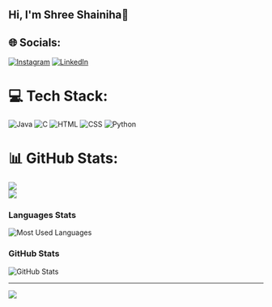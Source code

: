 ## Hi, I'm Shree Shainiha👋

## 🌐 Socials:
[![Instagram](https://img.shields.io/badge/Instagram-%23E4405F.svg?logo=Instagram&logoColor=white)](https://instagram.com/shree.shainiha_js07) 
[![LinkedIn](https://img.shields.io/badge/LinkedIn-%230077B5.svg?logo=LinkedIn&logoColor=white)](https://www.linkedin.com/in/shreeshainihajs)



# 💻 Tech Stack:
![Java](https://img.shields.io/badge/java-%23ED8B00.svg?style=for-the-badge&logo=openjdk&logoColor=white)
![C](https://img.shields.io/badge/c-%2300599C.svg?style=for-the-badge&logo=c&logoColor=white)
![HTML](https://img.shields.io/badge/html-%23E34F26.svg?style=for-the-badge&logo=html5&logoColor=white)
![CSS](https://img.shields.io/badge/css-%231572B6.svg?style=for-the-badge&logo=css3&logoColor=white)
![Python](https://img.shields.io/badge/python-%233776AB.svg?style=for-the-badge&logo=python&logoColor=white)



# 📊 GitHub Stats:
![](https://github-readme-stats.vercel.app/api?username=shreeshainiha-js&theme=dark&hide_border=false&include_all_commits=false&count_private=false)<br/>
![](https://github-readme-streak-stats.herokuapp.com/?user=shreeshainiha-js&theme=dark&hide_border=false)<br/>
### Languages Stats
![Most Used Languages](https://github-readme-stats.vercel.app/api/top-langs/?username=shreeshainiha-js&theme=dark&hide_border=false&layout=compact)

### GitHub Stats

![GitHub Stats](https://github-readme-stats.vercel.app/api?username=shreeshainiha-js&theme=dark&hide_border=false&include_all_commits=false&count_private=false&show_icons=true)

---
[![](https://visitcount.itsvg.in/api?id=shreeshainiha-js&icon=0&color=0)](https://visitcount.itsvg.in)

<!-- Proudly created with GPRM ( https://gprm.itsvg.in ) -->

